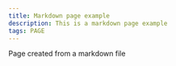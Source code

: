 ```yaml
---
title: Markdown page example
description: This is a markdown page example
tags: PAGE
---
```


Page created from a markdown file